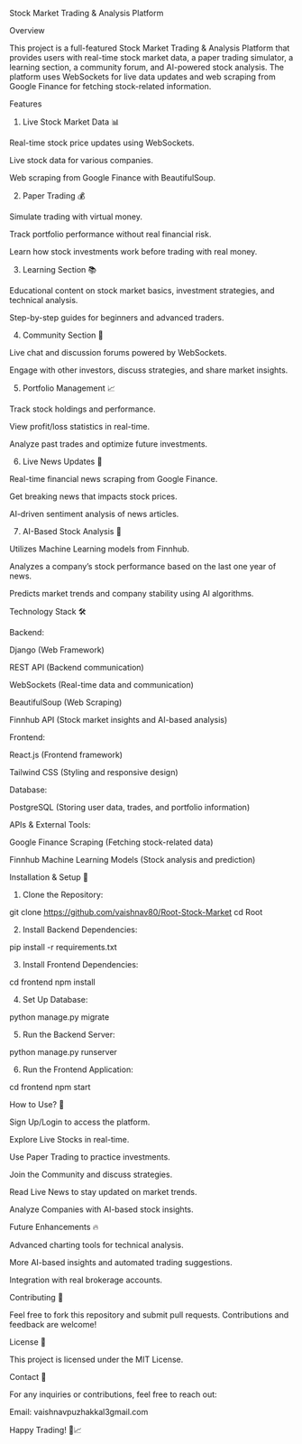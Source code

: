 Stock Market Trading & Analysis Platform

Overview

This project is a full-featured Stock Market Trading & Analysis Platform that provides users with real-time stock market data, a paper trading simulator, a learning section, 
a community forum, and AI-powered stock analysis. The platform uses WebSockets for live data updates and web scraping from Google Finance for fetching stock-related information.

Features

1. Live Stock Market Data 📊

Real-time stock price updates using WebSockets.

Live stock data for various companies.

Web scraping from Google Finance with BeautifulSoup.

2. Paper Trading 💰

Simulate trading with virtual money.

Track portfolio performance without real financial risk.

Learn how stock investments work before trading with real money.

3. Learning Section 📚

Educational content on stock market basics, investment strategies, and technical analysis.

Step-by-step guides for beginners and advanced traders.

4. Community Section 🤝

Live chat and discussion forums powered by WebSockets.

Engage with other investors, discuss strategies, and share market insights.

5. Portfolio Management 📈

Track stock holdings and performance.

View profit/loss statistics in real-time.

Analyze past trades and optimize future investments.

6. Live News Updates 📰

Real-time financial news scraping from Google Finance.

Get breaking news that impacts stock prices.

AI-driven sentiment analysis of news articles.

7. AI-Based Stock Analysis 🤖

Utilizes Machine Learning models from Finnhub.

Analyzes a company’s stock performance based on the last one year of news.

Predicts market trends and company stability using AI algorithms.

Technology Stack 🛠️

Backend:

Django (Web Framework)

REST API (Backend communication)

WebSockets (Real-time data and communication)

BeautifulSoup (Web Scraping)

Finnhub API (Stock market insights and AI-based analysis)

Frontend:

React.js (Frontend framework)

Tailwind CSS (Styling and responsive design)

Database:

PostgreSQL (Storing user data, trades, and portfolio information)

APIs & External Tools:

Google Finance Scraping (Fetching stock-related data)

Finnhub Machine Learning Models (Stock analysis and prediction)

Installation & Setup 🚀

1. Clone the Repository:

 git clone https://github.com/vaishnav80/Root-Stock-Market
 cd Root

2. Install Backend Dependencies:

 pip install -r requirements.txt

3. Install Frontend Dependencies:

 cd frontend
 npm install

4. Set Up Database:

 python manage.py migrate

5. Run the Backend Server:

 python manage.py runserver

6. Run the Frontend Application:

 cd frontend
 npm start

How to Use? 🏦

Sign Up/Login to access the platform.

Explore Live Stocks in real-time.

Use Paper Trading to practice investments.

Join the Community and discuss strategies.

Read Live News to stay updated on market trends.

Analyze Companies with AI-based stock insights.

Future Enhancements 🔥

Advanced charting tools for technical analysis.

More AI-based insights and automated trading suggestions.

Integration with real brokerage accounts.

Contributing 🤝

Feel free to fork this repository and submit pull requests. Contributions and feedback are welcome!

License 📜

This project is licensed under the MIT License.

Contact 📧

For any inquiries or contributions, feel free to reach out:

Email: vaishnavpuzhakkal3gmail.com


Happy Trading! 🚀📈
